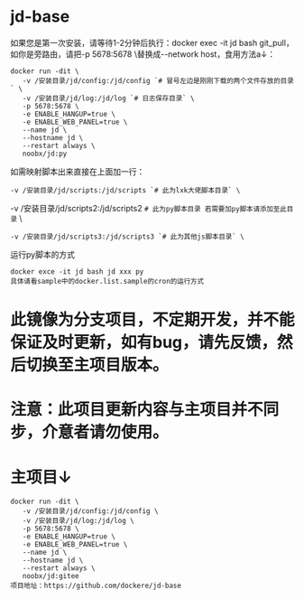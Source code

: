 # jd-base
如果您是第一次安装，请等待1-2分钟后执行：docker exec -it jd bash git_pull，如你是旁路由，请把-p 5678:5678 \替换成--network host，食用方法a↓：
 ```
 docker run -dit \
	-v /安装目录/jd/config:/jd/config `# 冒号左边是刚刚下载的两个文件存放的目录` \
	-v /安装目录/jd/log:/jd/log `# 日志保存目录` \
	-p 5678:5678 \
	-e ENABLE_HANGUP=true \
	-e ENABLE_WEB_PANEL=true \
	--name jd \
	--hostname jd \
	--restart always \
	noobx/jd:py
```
如需映射脚本出来直接在上面加一行：
```
-v /安装目录/jd/scripts:/jd/scripts `# 此为lxk大佬脚本目录` \ 
```
-v /安装目录/jd/scripts2:/jd/scripts2 `# 此为py脚本目录 若需要加py脚本请添加至此目录` \ 
```
-v /安装目录/jd/scripts3:/jd/scripts3 `# 此为其他js脚本目录` \ 
```
运行py脚本的方式
```
docker exce -it jd bash jd xxx py
具体请看sample中的docker.list.sample的cron的运行方式
```

# 此镜像为分支项目，不定期开发，并不能保证及时更新，如有bug，请先反馈，然后切换至主项目版本。
# 注意：此项目更新内容与主项目并不同步，介意者请勿使用。
# 主项目↓
 ```
 docker run -dit \
	-v /安装目录/jd/config:/jd/config \
	-v /安装目录/jd/log:/jd/log \
	-p 5678:5678 \
	-e ENABLE_HANGUP=true \
	-e ENABLE_WEB_PANEL=true \
	--name jd \
	--hostname jd \
	--restart always \
	noobx/jd:gitee
项目地址：https://github.com/dockere/jd-base
```
